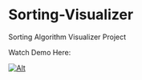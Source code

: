 # Sorting-Visualizer
Sorting Algorithm Visualizer Project

Watch Demo Here:

[![Alt](https://img.youtube.com/vi/QTQDB-6qthQ/0.jpg)](http://www.youtube.com/watch?v=QTQDB-6qthQ)
